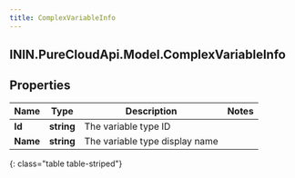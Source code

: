 ```yaml
---
title: ComplexVariableInfo
---
```

## ININ.PureCloudApi.Model.ComplexVariableInfo

## Properties

|Name | Type | Description | Notes|
|------------ | ------------- | ------------- | -------------|
| **Id** | **string** | The variable type ID | |
| **Name** | **string** | The variable type display name | |
{: class="table table-striped"}


